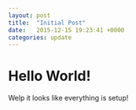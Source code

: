 ```yaml
---
layout: post
title:  "Initial Post"
date:   2015-12-15 19:23:41 +0000
categories: update
---
```

# Hello World!

Welp it looks like everything is setup!
